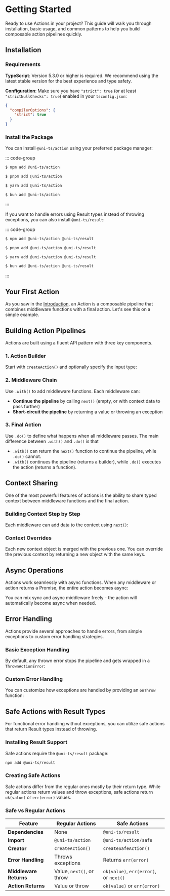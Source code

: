 # Getting Started

Ready to use Actions in your project? This guide will walk you through installation, basic usage, and common patterns to help you build composable action pipelines quickly.

## Installation

### Requirements

**TypeScript**: Version 5.3.0 or higher is required. We recommend using the latest stable version for the best experience and type safety.

**Configuration**: Make sure you have `"strict": true` (or at least `"strictNullChecks": true`) enabled in your `tsconfig.json`:

```json
{
  "compilerOptions": {
    "strict": true
  }
}
```

### Install the Package

You can install `@uni-ts/action` using your preferred package manager:

::: code-group

```sh [npm]
$ npm add @uni-ts/action
```

```sh [pnpm]
$ pnpm add @uni-ts/action
```

```sh [yarn]
$ yarn add @uni-ts/action
```

```sh [bun]
$ bun add @uni-ts/action
```

:::

If you want to handle errors using Result types instead of throwing exceptions, you can also install `@uni-ts/result`:

::: code-group

```sh [npm]
$ npm add @uni-ts/action @uni-ts/result
```

```sh [pnpm]
$ pnpm add @uni-ts/action @uni-ts/result
```

```sh [yarn]
$ yarn add @uni-ts/action @uni-ts/result
```

```sh [bun]
$ bun add @uni-ts/action @uni-ts/result
```

:::

## Your First Action

As you saw in the [Introduction](./index.md), an Action is a composable pipeline that combines middleware functions with a final action. Let's see this on a simple example.

<!--@include: ./snippets/getting-started/your-first-action.md-->

## Building Action Pipelines

Actions are built using a fluent API pattern with three key components.

### 1. Action Builder

Start with `createAction()` and optionally specify the input type:

<!--@include: ./snippets/getting-started/action-builder.md-->

### 2. Middleware Chain

Use `.with()` to add middleware functions. Each middleware can:

- **Continue the pipeline** by calling `next()` (empty, or with context data to pass further)
- **Short-circuit the pipeline** by returning a value or throwing an exception

<!--@include: ./snippets/getting-started/middleware-chain.md-->

### 3. Final Action

Use `.do()` to define what happens when all middleware passes. The main difference between `.with()` and `.do()` is that

- `.with()` can return the `next()` function to continue the pipeline, while `.do()` cannot.
- `.with()` continues the pipeline (returns a builder), while `.do()` executes the action (returns a function).

<!--@include: ./snippets/getting-started/final-action.md-->

## Context Sharing

One of the most powerful features of actions is the ability to share typed context between middleware functions and the final action.

### Building Context Step by Step

Each middleware can add data to the context using `next()`:

<!--@include: ./snippets/getting-started/context-sharing.md-->

### Context Overrides

Each new context object is merged with the previous one. You can override the previous context by returning a new object with the same keys.

<!--@include: ./snippets/getting-started/context-overrides.md-->

## Async Operations

Actions work seamlessly with async functions. When any middleware or action returns a Promise, the entire action becomes async:

<!--@include: ./snippets/getting-started/async-operations.md-->

You can mix sync and async middleware freely - the action will automatically become async when needed.

## Error Handling

Actions provide several approaches to handle errors, from simple exceptions to custom error handling strategies.

### Basic Exception Handling

By default, any thrown error stops the pipeline and gets wrapped in a `ThrownActionError`:

<!--@include: ./snippets/getting-started/error-handling/basic-exception.md-->

### Custom Error Handling

You can customize how exceptions are handled by providing an `onThrow` function:

<!--@include: ./snippets/getting-started/error-handling/custom-error.md-->

## Safe Actions with Result Types

For functional error handling without exceptions, you can utilize safe actions that return Result types instead of throwing.

### Installing Result Support

Safe actions require the `@uni-ts/result` package:

```sh
npm add @uni-ts/result
```

### Creating Safe Actions

Safe actions differ from the regular ones mostly by their return type. While regular actions return values and throw exceptions, safe actions return `ok(value)` or `err(error)` values.

<!--@include: ./snippets/getting-started/safe-actions.md-->

### Safe vs Regular Actions

| Feature                | Regular Actions           | Safe Actions                           |
| ---------------------- | ------------------------- | -------------------------------------- |
| **Dependencies**       | None                      | `@uni-ts/result`                       |
| **Import**             | `@uni-ts/action`          | `@uni-ts/action/safe`                  |
| **Creator**            | `createAction()`          | `createSafeAction()`                   |
| **Error Handling**     | Throws exceptions         | Returns `err(error)`                   |
| **Middleware Returns** | Value, `next()`, or throw | `ok(value)`, `err(error)`, or `next()` |
| **Action Returns**     | Value or throw            | `ok(value)` or `err(error)`            |
